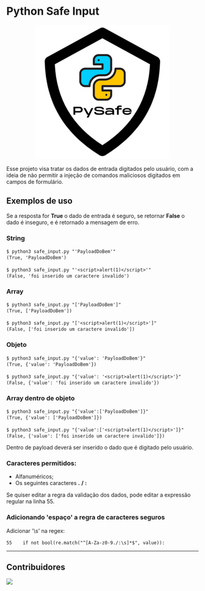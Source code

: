 # Python Safe Input

<p align="center">
  <img src="pysafe.png" width="350" title="pysafe logo">
</p>

Esse projeto visa tratar os dados de entrada digitados pelo usuário, com a ideia de não permitir a injeção de comandos maliciosos digitados em campos de formulário.
## Exemplos de uso
Se a resposta for **True** o dado de entrada é seguro, se retornar **False** o dado é inseguro, e é retornado a mensagem de erro.
### String
```console
$ python3 safe_input.py "'PayloadDoBem'"
(True, 'PayloadDoBem')

$ python3 safe_input.py "'<script>alert(1)</script>'"
(False, 'foi inserido um caractere invalido')
```
### Array
```console
$ python3 safe_input.py "['PayloadDoBem']"
(True, ['PayloadDoBem'])

$ python3 safe_input.py "['<script>alert(1)</script>']"
(False, ['foi inserido um caractere invalido'])
```
### Objeto
```console
$ python3 safe_input.py "{'value': 'PayloadDoBem'}"
(True, {'value': 'PayloadDoBem'})

$ python3 safe_input.py "{'value': '<script>alert(1)</script>'}"
(False, {'value': 'foi inserido um caractere invalido'})
```
### Array dentro de objeto
```console
$ python3 safe_input.py "{'value':['PayloadDoBem']}"
(True, {'value': ['PayloadDoBem']})

$ python3 safe_input.py "{'value':['<script>alert(1)</script>']}"
(False, {'value': ['foi inserido um caractere invalido']})
```

Dentro de payload deverá ser inserido o dado que é digitado pelo usuário.

### Caracteres permitidos:

+ Alfanuméricos;
+ Os seguintes caracteres **.** **/** **:**
  
Se quiser editar a regra da validação dos dados, pode editar a expressão regular na linha 55.

### Adicionando 'espaço' a regra de caracteres seguros
Adicionar '\s' na regex:
```console
55    if not bool(re.match("^[A-Za-z0-9./:\s]*$", value)):
```

<hr>

## Contribuidores

<a href="https://github.com/jmessiass/python_safe_input/graphs/contributors">
  <img src="https://contrib.rocks/image?repo=jmessiass/python_safe_input"/>
</a>
